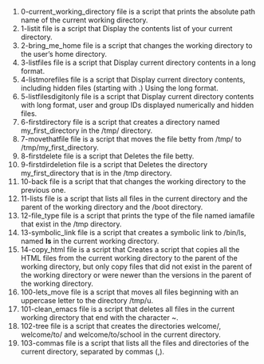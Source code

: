 1) 0-current_working_directory file is a script that prints the absolute path name of the current working directory.
2) 1-listit file is a script that Display the contents list of your current directory.
3) 2-bring_me_home file is a script that changes the working directory to the user’s home directory.
4) 3-listfiles file is a script that Display current directory contents in a long format.
5) 4-listmorefiles file is a script that Display current directory contents, including hidden files (starting with .) Using the long format.
6) 5-listfilesdigitonly file is a script that Display current directory contents with long format, user and group IDs displayed numerically and hidden files.
7) 6-firstdirectory file is a script that creates a directory named my_first_directory in the /tmp/ directory.
8) 7-movethatfile file is a script that moves the file betty from /tmp/ to /tmp/my_first_directory.
9) 8-firstdelete file is a script that Deletes the file betty.
10) 9-firstdirdeletion file is a script that Deletes the directory my_first_directory that is in the /tmp directory.
11) 10-back file is a script that that changes the working directory to the previous one.
12) 11-lists file is a script that lists all files in the current directory and the parent of the working directory and the /boot directory.
13) 12-file_type file is a script that prints the type of the file named iamafile that exist in the /tmp directory.
14) 13-symbolic_link file is a script that creates a symbolic link to /bin/ls, named __ls__ in the current working directory.
15) 14-copy_html file is a script that Creates a script that copies all the HTML files from the current working directory to the parent of the working directory, but only copy files that did not exist in the parent of the working directory or were newer than the versions in the parent of the working directory.
16) 100-lets_move file is a script that moves all files beginning with an uppercase letter to the directory /tmp/u.
17) 101-clean_emacs file is a script that deletes all files in the current working directory that end with the character ~.
18) 102-tree file is a script that creates the directories welcome/, welcome/to/ and welcome/to/school in the current directory.
19) 103-commas file is a script that  lists all the files and directories of the current directory, separated by commas (,).
